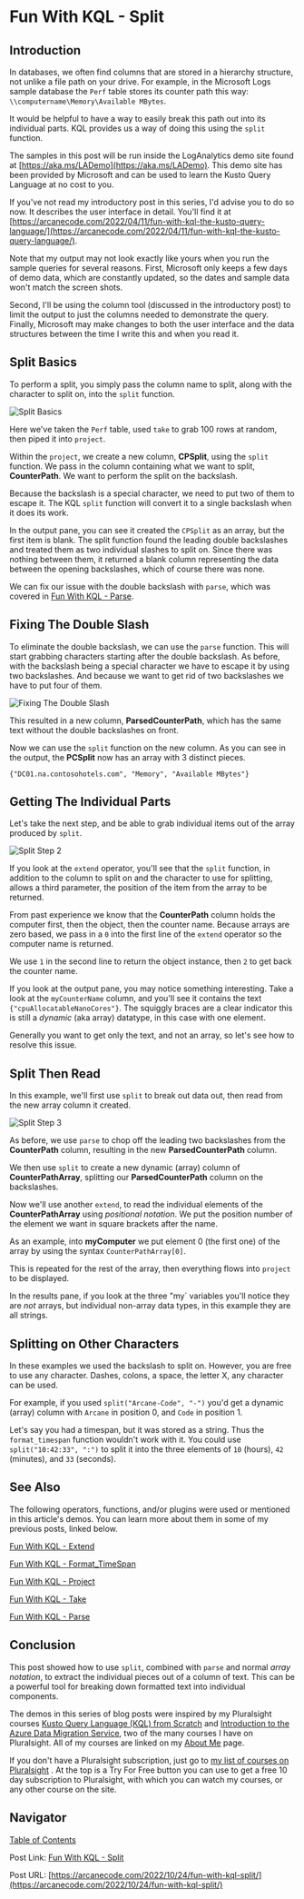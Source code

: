 # Fun With KQL - Split

## Introduction

In databases, we often find columns that are stored in a hierarchy structure, not unlike a file path on your drive. For example, in the Microsoft Logs sample database the `Perf` table stores its counter path this way: `\\computername\Memory\Available MBytes`.

It would be helpful to have a way to easily break this path out into its individual parts. KQL provides us a way of doing this using the `split` function.

The samples in this post will be run inside the LogAnalytics demo site found at [https://aka.ms/LADemo](https://aka.ms/LADemo). This demo site has been provided by Microsoft and can be used to learn the Kusto Query Language at no cost to you.

If you've not read my introductory post in this series, I'd advise you to do so now. It describes the user interface in detail. You'll find it at [https://arcanecode.com/2022/04/11/fun-with-kql-the-kusto-query-language/](https://arcanecode.com/2022/04/11/fun-with-kql-the-kusto-query-language/).

Note that my output may not look exactly like yours when you run the sample queries for several reasons. First, Microsoft only keeps a few days of demo data, which are constantly updated, so the dates and sample data won't match the screen shots.

Second, I'll be using the column tool (discussed in the introductory post) to limit the output to just the columns needed to demonstrate the query. Finally, Microsoft may make changes to both the user interface and the data structures between the time I write this and when you read it.

## Split Basics

To perform a split, you simply pass the column name to split, along with the character to split on, into the `split` function.

![Split Basics](07.02.01_Split_Basics.png)

Here we've taken the `Perf` table, used `take` to grab 100 rows at random, then piped it into `project`.

Within the `project`, we create a new column, **CPSplit**, using the `split` function. We pass in the column containing what we want to split, **CounterPath**. We want to perform the split on the backslash.

Because the backslash is a special character, we need to put two of them to escape it. The KQL `split` function will convert it to a single backslash when it does its work.

In the output pane, you can see it created the `CPSplit` as an array, but the first item is blank. The split function found the leading double backslashes and treated them as two individual slashes to split on. Since there was nothing between them, it returned a blank column representing the data between the opening backslashes, which of course there was none.

We can fix our issue with the double backslash with `parse`, which was covered in [Fun With KQL - Parse](https://arcanecode.com/2022/08/01/fun-with-kql-parse/).

## Fixing The Double Slash

To eliminate the double backslash, we can use the `parse` function. This will start grabbing characters starting after the double backslash. As before, with the backslash being a special character we have to escape it by using two backslashes. And because we want to get rid of two backslashes we have to put four of them.

![Fixing The Double Slash](07.02.02_Split_Step_1.png)

This resulted in a new column, **ParsedCounterPath**, which has the same text without the double backslashes on front.

Now we can use the `split` function on the new column. As you can see in the output, the **PCSplit** now has an array with 3 distinct pieces.

```
{"DC01.na.contosohotels.com", "Memory", "Available MBytes"}
```

## Getting The Individual Parts

Let's take the next step, and be able to grab individual items out of the array produced by `split`.

![Split Step 2](07.02.03_Split_Step_2.png)

If you look at the `extend` operator, you'll see that the `split` function, in addition to the column to split on and the character to use for splitting, allows a third parameter, the position of the item from the array to be returned.

From past experience we know that the **CounterPath** column holds the computer first, then the object, then the counter name. Because arrays are zero based, we pass in a `0` into the first line of the `extend` operator so the computer name is returned.

We use `1` in the second line to return the object instance, then `2` to get back the counter name.

If you look at the output pane, you may notice something interesting. Take a look at the `myCounterName` column, and you'll see it contains the text `{"cpuAllocatableNanoCores"}`. The squiggly braces are a clear indicator this is still a _dynamic_ (aka array) datatype, in this case with one element.

Generally you want to get only the text, and not an array, so let's see how to resolve this issue.

## Split Then Read

In this example, we'll first use `split` to break out data out, then read from the new array column it created.

![Split Step 3](07.02.04_Split_Step_3.png)

As before, we use `parse` to chop off the leading two backslashes from the **CounterPath** column, resulting in the new **ParsedCounterPath** column.

We then use `split` to create a new dynamic (array) column of **CounterPathArray**, splitting our **ParsedCounterPath** column on the backslashes.

Now we'll use another `extend`, to read the individual elements of the **CounterPathArray** using _positional notation_. We put the position number of the element we want in square brackets after the name.

As an example, into **myComputer** we put element 0 (the first one) of the array by using the syntax `CounterPathArray[0]`.

This is repeated for the rest of the array, then everything flows into `project` to be displayed.

In the results pane, if you look at the three "my` variables you'll notice they are _not_ arrays, but individual non-array data types, in this example they are all strings.

## Splitting on Other Characters

In these examples we used the backslash to split on. However, you are free to use any character. Dashes, colons, a space, the letter X, any character can be used.

For example, if you used `split("Arcane-Code", "-")` you'd get a dynamic (array) column with `Arcane` in position 0, and `Code` in position 1.

Let's say you had a timespan, but it was stored as a string. Thus the `format_timespan` function wouldn't work with it. You could use `split("10:42:33", ":")` to split it into the three elements of `10` (hours), `42` (minutes), and `33` (seconds).

## See Also

The following operators, functions, and/or plugins were used or mentioned in this article's demos. You can learn more about them in some of my previous posts, linked below.

[Fun With KQL - Extend](https://arcanecode.com/2022/05/23/fun-with-kql-extend/)

[Fun With KQL - Format_TimeSpan](http://)

[Fun With KQL - Project](https://arcanecode.com/2022/05/30/fun-with-kql-project/)

[Fun With KQL - Take](https://arcanecode.com/2022/05/02/fun-with-kql-take/)

[Fun With KQL - Parse](https://arcanecode.com/2022/08/01/fun-with-kql-parse/)

## Conclusion

This post showed how to use `split`, combined with `parse` and normal _array notation_, to extract the individual pieces out of a column of text. This can be a powerful tool for breaking down formatted text into individual components.

The demos in this series of blog posts were inspired by my Pluralsight courses [Kusto Query Language (KQL) from Scratch](https://pluralsight.pxf.io/MXDo5o) and [Introduction to the Azure Data Migration Service](https://pluralsight.pxf.io/2rQXjQ), two of the many courses I have on Pluralsight. All of my courses are linked on my [About Me](https://arcanecode.com/info/) page.

If you don't have a Pluralsight subscription, just go to [my list of courses on Pluralsight](https://pluralsight.pxf.io/kjz6jn) . At the top is a Try For Free button you can use to get a free 10 day subscription to Pluralsight, with which you can watch my courses, or any other course on the site.

## Navigator
[Table of Contents](../Table%20of%20Contents.md)

Post Link: [Fun With KQL - Split](https://arcanecode.com/2022/10/24/fun-with-kql-split/)

Post URL: [https://arcanecode.com/2022/10/24/fun-with-kql-split/](https://arcanecode.com/2022/10/24/fun-with-kql-split/)
